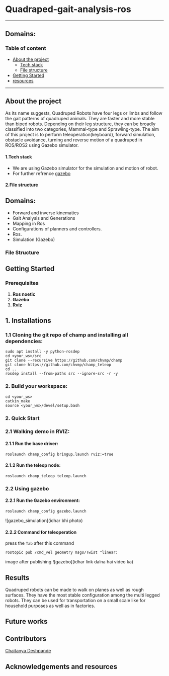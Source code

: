 # Quadraped-gait-analysis-ros
---

## Domains:

### Table of content

- [About the project](#about-the-project)
   - [Tech stack](#tech-stack)
   - [File structure](#file-structure)
- [Getting Started](#getting-started)
- [resources](#acknowledgement-and-resources)
---
## About the project
As its name suggests, Quadruped Robots have four legs or limbs and follow the gait patterns of quadruped animals. They are faster and more stable than biped robots. Depending on their leg structure, they can be broadly classified into two categories, Mammal-type and Sprawling-type.
The aim of this project is to perform teleoperation(keyboard), forward simulation, obstacle avoidance, turning and reverse motion of a quadruped in ROS/ROS2 using Gazebo simulator.
#### 1.Tech stack
 - We are using Gazebo simulator for the simulation and motion of robot.
 - For further refrence [gazebo](http://gazebosim.org/)
#### 2.File structure 

    
## Domains:
- Forward and inverse kinematics 
- Gait Analysis and Generations
- Mapping in Ros
- Configurations of planners and controllers.
- Ros.
- Simulation (Gazebo)

### File Structure
## Getting Started
### Prerequisites
1. **Ros noetic**
2. **Gazebo**
3. **Rviz**
## 1. Installations

   ### 1.1 Cloning the git repo of champ and installing all dependencies:
     
    sudo apt install -y python-rosdep
    cd <your_ws>/src
    git clone --recursive https://github.com/chvmp/champ
    git clone https://github.com/chvmp/champ_teleop
    cd ..
    rosdep install --from-paths src --ignore-src -r -y
  
 ###  2. Build your workspace: 
    cd <your_ws>
    catkin_make
    source <your_ws>/devel/setup.bash


### 2. Quick Start
   ### 2.1 Walking demo in RVIZ:

#### 2.1.1 Run the base driver:

    roslaunch champ_config bringup.launch rviz:=true

#### 2.1.2 Run the teleop node:

    roslaunch champ_teleop teleop.launch

### 2.2 Using gazebo
#### 2.2.1 Run the Gazebo environment:

    roslaunch champ_config gazebo.launch 
![gazebo_simulation](idhar bhi photo)

#### 2.2.2 Command for teleoperation
press the ```Tab``` after this command  

    rostopic pub /cmd_vel geometry msgs/Twist "linear:
image after publishing
![gazebo](idhar link dalna hai video ka)

## Results 
Quadruped robots can be made to walk on planes as well as rough surfaces. They have the most stable configuration among the multi legged robots.
They can be used for transportation on a small scale like for household purposes as well as in factories.
## Future works
## Contributors
[Chaitanya Deshpande](https://github.com/ChaitanyaSRA)
## Acknowledgements and resources
